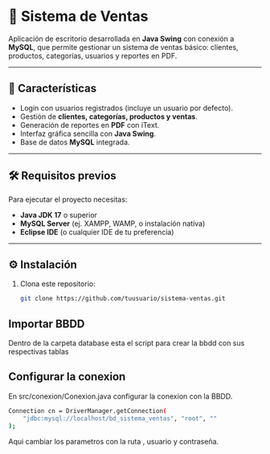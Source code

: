 # 🛒 Sistema de Ventas

Aplicación de escritorio desarrollada en **Java Swing** con conexión a **MySQL**, que permite gestionar un sistema de ventas básico: clientes, productos, categorías, usuarios y reportes en PDF.

---

## 🚀 Características
- Login con usuarios registrados (incluye un usuario por defecto).
- Gestión de **clientes, categorías, productos y ventas**.
- Generación de reportes en **PDF** con iText.
- Interfaz gráfica sencilla con **Java Swing**.
- Base de datos **MySQL** integrada.

---

## 🛠️ Requisitos previos
Para ejecutar el proyecto necesitas:
- **Java JDK 17** o superior  
- **MySQL Server** (ej. XAMPP, WAMP, o instalación nativa)  
- **Eclipse IDE** (o cualquier IDE de tu preferencia)  

---

## ⚙️ Instalación
1. Clona este repositorio:
   ```bash
   git clone https://github.com/tuusuario/sistema-ventas.git
   ````

## Importar BBDD

Dentro de la carpeta database esta el script para crear la bbdd con sus respectivas tablas

## Configurar la conexion

En src/conexion/Conexion.java configurar la conexion con la BBDD. 
```bash
Connection cn = DriverManager.getConnection(
    "jdbc:mysql://localhost/bd_sistema_ventas", "root", ""
); 
````
Aqui cambiar los parametros con la ruta , usuario y contraseña.
